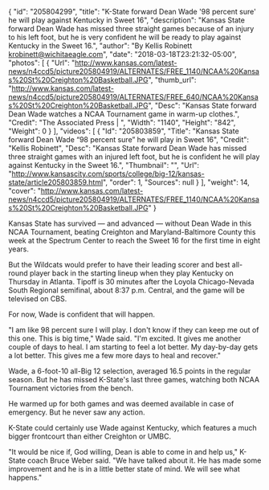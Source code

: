 {
  "id": "205804299",
  "title": "K-State forward Dean Wade '98 percent sure' he will play against Kentucky in Sweet 16",
  "description": "Kansas State forward Dean Wade has missed three straight games because of an injury to his left foot, but he is very confident he will be ready to play against Kentucky in the Sweet 16.",
  "author": "By Kellis Robinett krobinett@wichitaeagle.com",
  "date": "2018-03-18T23:21:32-05:00",
  "photos": [
    {
      "Url": "http://www.kansas.com/latest-news/n4ccd5/picture205804919/ALTERNATES/FREE_1140/NCAA%20Kansas%20St%20Creighton%20Basketball.JPG",
      "thumb_url": "http://www.kansas.com/latest-news/n4ccd5/picture205804919/ALTERNATES/FREE_640/NCAA%20Kansas%20St%20Creighton%20Basketball.JPG",
      "Desc": "Kansas State forward Dean Wade watches a NCAA Tournament game in warm-up clothes.",
      "Credit": "The Associated Press | ",
      "Width": "1140",
      "Height": "842",
      "Weight": 0
    }
  ],
  "videos": [
    {
      "Id": "205803859",
      "Title": "Kansas State forward Dean Wade “98 percent sure” he will play in Sweet 16",
      "Credit": "Kellis Robinett",
      "Desc": "Kansas State forward Dean Wade has missed three straight games with an injured left foot, but he is confident he will play against Kentucky in the Sweet 16.",
      "Thumbnail": "",
      "Url": "http://www.kansascity.com/sports/college/big-12/kansas-state/article205803859.html",
      "order": 1,
      "Sources": null
    }
  ],
  "weight": 14,
  "cover": "http://www.kansas.com/latest-news/n4ccd5/picture205804919/ALTERNATES/FREE_1140/NCAA%20Kansas%20St%20Creighton%20Basketball.JPG"
}

<p>Kansas State has survived — and advanced — without Dean Wade in this NCAA Tournament, beating Creighton and Maryland-Baltimore County this week at the Spectrum Center to reach the Sweet 16 for the first time in eight years.</p><p>But the Wildcats would prefer to have their leading scorer and best all-round player back in the starting lineup when they play Kentucky on Thursday in Atlanta. Tipoff is 30 minutes after the Loyola Chicago-Nevada South Regional semifinal, about 8:37 p.m. Central, and the game will be televised on CBS.</p><p>For now, Wade is confident that will happen.</p><p>"I am like 98 percent sure I will play. I don't know if they can keep me out of this one. This is big time," Wade said. "I'm excited. It gives me another couple of days to heal. I am starting to feel a lot better. My day-by-day gets a lot better. This gives me a few more days to heal and recover."</p><p>Wade, a 6-foot-10 all-Big 12 selection, averaged 16.5 points in the regular season. But he has missed K-State's last three games, watching both NCAA Tournament victories from the bench. </p><p>He warmed up for both games and was deemed available in case of emergency. But he never saw any action.</p><p>K-State could certainly use Wade against Kentucky, which features a much bigger frontcourt than either Creighton or UMBC. </p><p>"It would be nice if, God willing, Dean is able to come in and help us," K-State coach Bruce Weber said. "We have talked about it. He has made some improvement and he is in a little better state of mind. We will see what happens." <br /></p>

